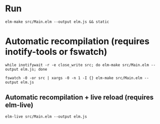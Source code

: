 # Run

    elm-make src/Main.elm --output elm.js && static

# Automatic recompilation (requires inotify-tools or fswatch)

    while inotifywait -r -e close_write src; do elm-make src/Main.elm --output elm.js; done

    fswatch -0 -or src | xargs -0 -n 1 -I {} elm-make src/Main.elm --output elm.js

## Automatic recompilation + live reload (requires elm-live)

    elm-live src/Main.elm --output elm.js
    

